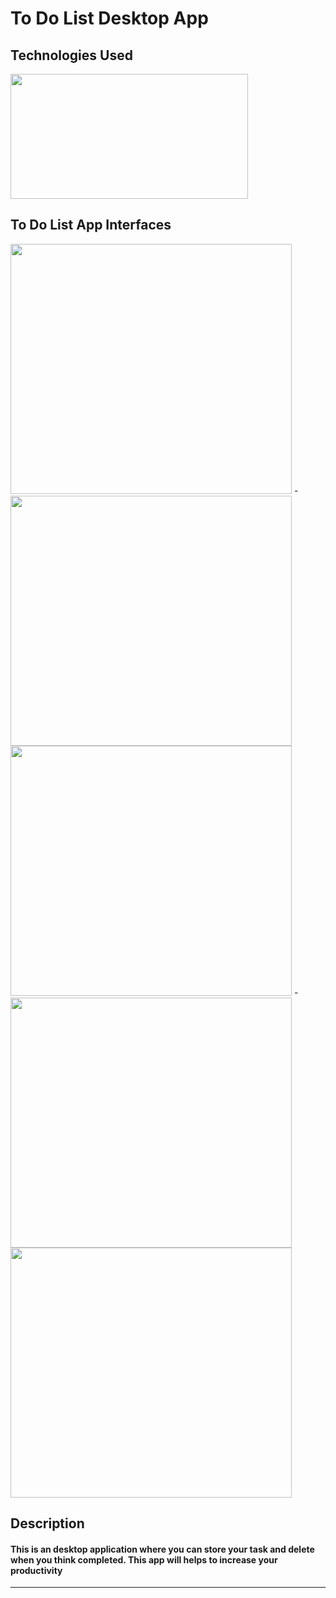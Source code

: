 # To Do List Desktop App


## Technologies Used
<img src="https://github.com/sachinseengh/ToDo-List/assets/108042077/a47061b1-3856-473a-ad62-7cc02410a416" width="380" height="200">


## To Do List App Interfaces

<img src="https://github.com/sachinseengh/ToDo-List/assets/108042077/469c9632-0ebb-4448-8316-5c15a9f98c38" width="450" height="400">
<span>-</span>
<img src="https://github.com/sachinseengh/ToDo-List/assets/108042077/c4ab38d5-b208-4cf6-83d0-9b14bab71f5c" width="450" height="400">

<img src="https://github.com/sachinseengh/ToDo-List/assets/108042077/8fc601c3-1c07-4fef-ae5c-e0754c1ffe45" width="450" height="400">
<span>-</span>
<img src="https://github.com/sachinseengh/ToDo-List/assets/108042077/47ad032c-f8ca-445b-9a9b-ad32bf330ec5" width="450" height="400">

<img src="https://github.com/sachinseengh/ToDo-List/assets/108042077/cf28903e-cd32-4d69-b481-5dcbb7c5d7be" width="450" height="400">

## Description
#### This is an desktop application where you can store your task and delete when you think completed. This app will helps to increase your productivity
---
